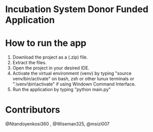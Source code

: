 # Incubation System Donor Funded Application

# How to run the app
1. Download the project as a (.zip) file.
2. Extract the files.
3. Open the project in your desired IDE.
4. Activate the virtual environment (venv) by typing "source venv/bin/activate" on bash, zsh or other lunux terminals or ".\venv\bin\activate" if using Windown Command Interface.
5. Run the application by typing "python main.py"


# Contributors
@Ntandoyenkosi360 , @Wiseman325, @msizi007
